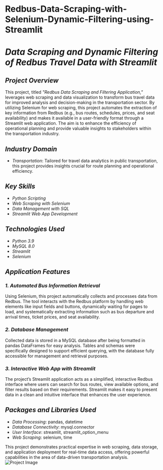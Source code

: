 # Redbus-Data-Scraping-with-Selenium-Dynamic-Filtering-using-Streamlit
# *Data Scraping and Dynamic Filtering of Redbus Travel Data with Streamlit*

## *Project Overview*
This project, titled *"Redbus Data Scraping and Filtering Application,"* leverages web scraping and data visualization to transform bus travel data for improved analysis and decision-making in the transportation sector. By utilizing Selenium for web scraping, this project automates the extraction of key information from Redbus (e.g., bus routes, schedules, prices, and seat availability) and makes it available in a user-friendly format through a Streamlit web application. The aim is to enhance the efficiency of operational planning and provide valuable insights to stakeholders within the transportation industry.

## *Industry Domain*
- *Transportation*: Tailored for travel data analytics in public transportation, this project provides insights crucial for route planning and operational efficiency.

## *Key Skills*
- *Python Scripting*
- *Web Scraping with Selenium*
- *Data Management with SQL*
- *Streamlit Web App Development*

## *Technologies Used*
- *Python 3.9*
- *MySQL 8.0*
- *Streamlit*
- *Selenium*

## *Application Features*

### *1. Automated Bus Information Retrieval*
Using Selenium, this project automatically collects and processes data from Redbus. The tool interacts with the Redbus platform by handling web elements like input fields and buttons, dynamically waiting for pages to load, and systematically extracting information such as bus departure and arrival times, ticket prices, and seat availability.

### *2. Database Management*
Collected data is stored in a MySQL database after being formatted in pandas DataFrames for easy analysis. Tables and schemas were specifically designed to support efficient querying, with the database fully accessible for management and retrieval purposes.

### *3. Interactive Web App with Streamlit*
The project’s Streamlit application acts as a simplified, interactive Redbus interface where users can search for bus routes, view available options, and filter results based on their requirements. Streamlit makes it easy to present data in a clean and intuitive interface that enhances the user experience.

## *Packages and Libraries Used*
- *Data Processing*: pandas, datetime
- *Database Connectivity*: mysql.connector
- *User Interface*: streamlit, streamlit_option_menu
- *Web Scraping*: selenium, time

This project demonstrates practical expertise in web scraping, data storage, and application deployment for real-time data access, offering powerful capabilities in the area of data-driven transportation analysis.
![Project Image](https://github.com/SridharOG18/PRB1/blob/main/StreamlitIMG.png?raw=true)
